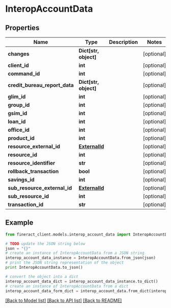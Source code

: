 # InteropAccountData


## Properties

Name | Type | Description | Notes
------------ | ------------- | ------------- | -------------
**changes** | **Dict[str, object]** |  | [optional] 
**client_id** | **int** |  | [optional] 
**command_id** | **int** |  | [optional] 
**credit_bureau_report_data** | **Dict[str, object]** |  | [optional] 
**glim_id** | **int** |  | [optional] 
**group_id** | **int** |  | [optional] 
**gsim_id** | **int** |  | [optional] 
**loan_id** | **int** |  | [optional] 
**office_id** | **int** |  | [optional] 
**product_id** | **int** |  | [optional] 
**resource_external_id** | [**ExternalId**](ExternalId.md) |  | [optional] 
**resource_id** | **int** |  | [optional] 
**resource_identifier** | **str** |  | [optional] 
**rollback_transaction** | **bool** |  | [optional] 
**savings_id** | **int** |  | [optional] 
**sub_resource_external_id** | [**ExternalId**](ExternalId.md) |  | [optional] 
**sub_resource_id** | **int** |  | [optional] 
**transaction_id** | **str** |  | [optional] 

## Example

```python
from fineract_client.models.interop_account_data import InteropAccountData

# TODO update the JSON string below
json = "{}"
# create an instance of InteropAccountData from a JSON string
interop_account_data_instance = InteropAccountData.from_json(json)
# print the JSON string representation of the object
print InteropAccountData.to_json()

# convert the object into a dict
interop_account_data_dict = interop_account_data_instance.to_dict()
# create an instance of InteropAccountData from a dict
interop_account_data_form_dict = interop_account_data.from_dict(interop_account_data_dict)
```
[[Back to Model list]](../README.md#documentation-for-models) [[Back to API list]](../README.md#documentation-for-api-endpoints) [[Back to README]](../README.md)


